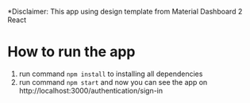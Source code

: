 *Disclaimer: This app using design template from Material Dashboard 2 React

# How to run the app
1. run command `npm install` to installing all dependencies
2. run command `npm start` and now you can see the app on http://localhost:3000/authentication/sign-in
